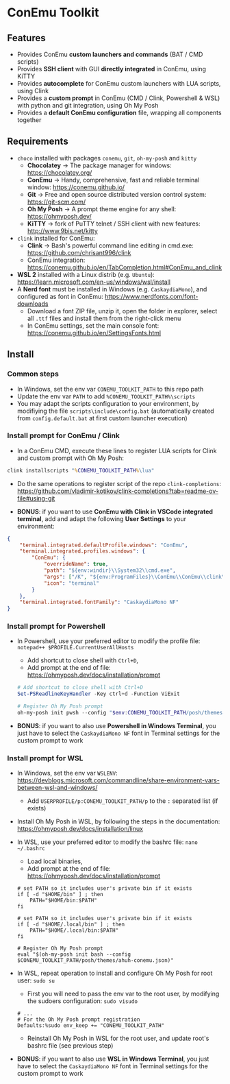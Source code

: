 # ConEmu Toolkit

## Features

* Provides ConEmu **custom launchers and commands** (BAT / CMD scripts)
* Provides **SSH client** with GUI **directly integrated** in ConEmu, using KiTTY
* Provides **autocomplete** for ConEmu custom launchers with LUA scripts, using Clink
* Provides a **custom prompt** in ConEmu (CMD / Clink, Powershell & WSL) with python and git integration, using Oh My Posh
* Provides a **default ConEmu configuration** file, wrapping all components together

## Requirements

* `choco` installed with packages `conemu`, `git`, `oh-my-posh` and `kitty`
  * **Chocolatey** → The package manager for windows: https://chocolatey.org/
  * **ConEmu** → Handy, comprehensive, fast and reliable terminal window: https://conemu.github.io/
  * **Git** → Free and open source distributed version control system: https://git-scm.com/
  * **Oh My Posh** → A prompt theme engine for any shell: https://ohmyposh.dev/
  * **KiTTY** → fork of PuTTY telnet / SSH client with new features: http://www.9bis.net/kitty
* `clink` installed for ConEmu:
  * **Clink** → Bash's powerful command line editing in cmd.exe: https://github.com/chrisant996/clink
  * ConEmu integration: https://conemu.github.io/en/TabCompletion.html#ConEmu_and_clink
* **WSL 2** installed with a Linux distrib (e.g. `Ubuntu`): https://learn.microsoft.com/en-us/windows/wsl/install
* A **Nerd font** must be installed in Windows (e.g. `CaskaydiaMono`), and configured as font in ConEmu: https://www.nerdfonts.com/font-downloads
  * Download a font ZIP file, unzip it, open the folder in explorer, select all `.ttf` files and install them from the right-click menu
  * In ConEmu settings, set the main console font: https://conemu.github.io/en/SettingsFonts.html

## Install

### Common steps

* In Windows, set the env var `CONEMU_TOOLKIT_PATH` to this repo path
* Update the env var `PATH` to add `%CONEMU_TOOLKIT_PATH%\scripts`
* You may adapt the scripts configuration to your environment, by modifiying the file `scripts\include\config.bat` (automatically created from `config.default.bat` at first custom launcher execution)

### Install prompt for ConEmu / Clink

* In a ConEmu CMD, execute these lines to register LUA scripts for Clink and custom prompt with Oh My Posh:

```bat
clink installscripts "%CONEMU_TOOLKIT_PATH%\lua"
```

* Do the same operations to register script of the repo `clink-completions`: https://github.com/vladimir-kotikov/clink-completions?tab=readme-ov-file#using-git

* **BONUS**: if you want to use **ConEmu with Clink in VSCode integrated terminal**, add and adapt the following **User Settings** to your environment:

```json
{
    "terminal.integrated.defaultProfile.windows": "ConEmu",
    "terminal.integrated.profiles.windows": {
        "ConEmu": {
            "overrideName": true,
            "path": "${env:windir}\\System32\\cmd.exe",
            "args": ["/K", "${env:ProgramFiles}\\ConEmu\\ConEmu\\clink\\clink.bat", "inject"],
            "icon": "terminal"
        }
    },
    "terminal.integrated.fontFamily": "CaskaydiaMono NF"
}
```

### Install prompt for Powershell

* In Powershell, use your preferred editor to modify the profile file: `notepad++ $PROFILE.CurrentUserAllHosts`
  * Add shortcut to close shell with `Ctrl+D`,
  * Add prompt at the end of file: https://ohmyposh.dev/docs/installation/prompt

  ```powershell
  # Add shortcut to close shell with Ctrl+D
  Set-PSReadlineKeyHandler -Key ctrl+d -Function ViExit
  
  # Register Oh My Posh prompt
  oh-my-posh init pwsh --config "$env:CONEMU_TOOLKIT_PATH/posh/themes/ahuh-conemu.json" | Invoke-Expression
  ```

* **BONUS**: if you want to also use **Powershell in Windows Terminal**, you just have to select the `CaskaydiaMono NF` font in Terminal settings for the custom prompt to work

### Install prompt for WSL

* In Windows, set the env var `WSLENV`: https://devblogs.microsoft.com/commandline/share-environment-vars-between-wsl-and-windows/
  * Add `USERPROFILE/p:CONEMU_TOOLKIT_PATH/p` to the `:` separated list (if exists)
* Install Oh My Posh in WSL, by following the steps in the documentation: https://ohmyposh.dev/docs/installation/linux
* In WSL, use your preferred editor to modify the bashrc file: `nano ~/.bashrc`
  * Load local binaries,
  * Add prompt at the end of file: https://ohmyposh.dev/docs/installation/prompt

  ```shell
  # set PATH so it includes user's private bin if it exists
  if [ -d "$HOME/bin" ] ; then
      PATH="$HOME/bin:$PATH"
  fi

  # set PATH so it includes user's private bin if it exists
  if [ -d "$HOME/.local/bin" ] ; then
      PATH="$HOME/.local/bin:$PATH"
  fi

  # Register Oh My Posh prompt
  eval "$(oh-my-posh init bash --config $CONEMU_TOOLKIT_PATH/posh/themes/ahuh-conemu.json)"
  ```

* In WSL, repeat operation to install and configure Oh My Posh for root user: `sudo su`
  * First you will need to pass the env var to the root user, by modifying the sudoers configuration: `sudo visudo`

  ```shell
  # ...
  # For the Oh My Posh prompt registration
  Defaults:%sudo env_keep += "CONEMU_TOOLKIT_PATH"
  ```

  * Reinstall Oh My Posh in WSL for the root user, and update root's bashrc file (see previous step)

* **BONUS**: if you want to also use **WSL in Windows Terminal**, you just have to select the `CaskaydiaMono NF` font in Terminal settings for the custom prompt to work